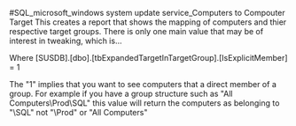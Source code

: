#SQL_microsoft_windows system update service_Computers to Compouter Target
This creates a report that shows the mapping of computers and thier respective target groups.  There is only one main value that may be of interest in tweaking, which is...

Where [SUSDB].[dbo].[tbExpandedTargetInTargetGroup].[IsExplicitMember] = 1 

The "1" implies that you want to see computers that a direct member of a group.  For example if you have a group structure such as "All Computers\Prod\SQL" this value will return the computers as belonging to "\SQL" not "\Prod" or "All Computers"


